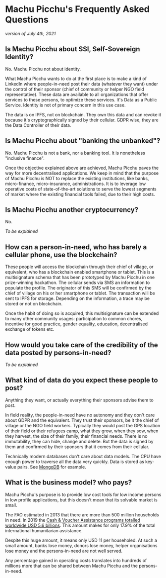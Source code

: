 # Machu Picchu's Frequently Asked Questions
_version of July 4th, 2021_
## Is Machu Picchu about SSI, Self-Sovereign Identity?
No. Machu Picchu not about identity.

What Machu Picchu wants to do at the first place is to make a kind of LinkedIn where people-in-need post their data (whatever they want) under the control of their sponsor (chief of community or helper NGO field representative). These data are available to all organizations that offer services to these persons, to optimize these services.
It's Data as a Public Service. Identity is not of primary concern in this use case. 

The data is on IPFS, not on blockchain. They own this data and can revoke it because it's cryptographically signed by their cellular. GDPR wise, they are the Data Controller of their data.

## Is Machu Picchu about "banking the unbanked"?
No. Machu Picchu is not a bank, nor a banking tool. It is nonetheless "inclusive finance".

Once the objective explained above are achieved, Machu Picchu paves the way for more decentralised applications. We keep in mind that the purpose of Machu Picchu is NOT to replace the existing institutions, like banks, micro-finance, micro-insurance, administrations. It is to leverage low operative costs of state-of-the-art solutions to serve the lowest segments of market where the existing financial tools failed, due to their high costs.

## Is Machu Picchu another cryptocurrency?
No.

_To be explained_
## How can a person-in-need, who has barely a cellular phone, use the blockchain?
These people will access the blockchain through their chief of village, or equivalent, who has a blockchain enabled smartphone or tablet. This is a multisignature schema that has been prototyped by Machu Picchu in one prize-winning hackathon. The cellular sends via SMS an information to populate the profile. The originator of this SMS will be confirmed by the chief of village on his or her smartphone or tablet. The transaction will be sent to IPFS for storage. Depending on the information, a trace may be stored or not on blockchain.

Once the habit of doing so is acquired, this multisignature can be extended to many other community usages: participation to common chores, incentive for good practice, gender equality, education, decentralised exchange of tokens etc.
## How would you take care of the credibility of the data posted by persons-in-need?
_To be explained_
## What kind of data do you expect these people to post?
Anything they want, or actually everything their sponsors advise them to post.

In field reality, the people-in-need have no autonomy and they don't care about GDPR and the equivalent. They trust their sponsors, be it the chief of village or the NGO field workers.
Typically they would post the GPS location of their field or their refugees camp, what they grow, when they sow, when they harvest, the size of their family, their financial needs. There is no immutability, they can hide, change and delete. But the data is signed by them and confirmed by their sponsors that it comes from their cellular.
 
Technically modern databases don't care about data models. The CPU have enough power to traverse all the data very quickly. Data is stored as key-value pairs. See [MongoDB](https://www.mongodb.com/what-is-mongodb) for example.
## What is the business model? who pays?
Machu Picchu's purpose is to provide low cost tools for low income persons in low profile applications, but this doesn't mean that its solvable market is small.

The FAO estimated in 2013 that there are more than 500 million households in need. In 2019 the [Cash & Voucher Assistance programs totalled worldwide USD 5.6 billions](https://reliefweb.int/sites/reliefweb.int/files/resources/SOWC2020-Executive-Summary.pdf&usg=AOvVaw0ZepAEO1c1PBT_nhM9fmdz). This amount makes for only 17.9% of the total international humanitarian assistance. 

Despite this huge amount, it means only USD 11 per householed. At such a small amount, banks lose money, donors lose money, helper organisations lose money and the persons-in-need are not well served.

Any percentage gained in operating costs translates into hundreds of millions more that can be shared between Machu Picchu and the persons-in-need.
